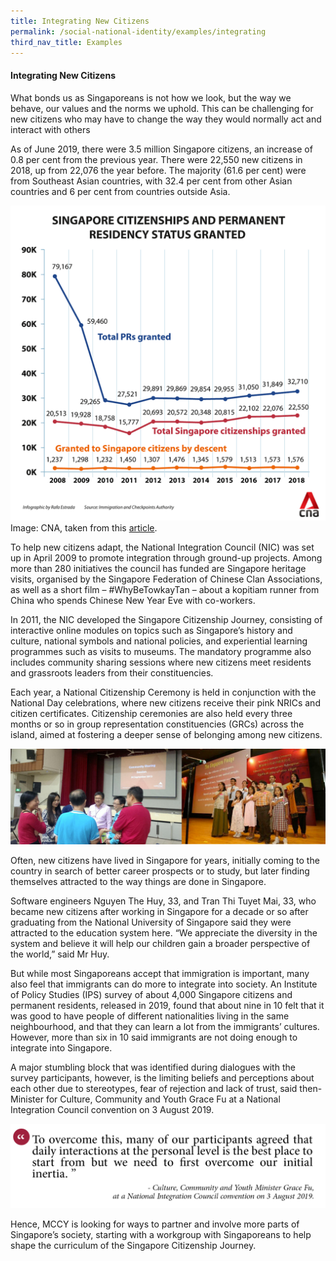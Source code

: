 ```yaml
---
title: Integrating New Citizens
permalink: /social-national-identity/examples/integrating
third_nav_title: Examples
---
```

#### Integrating New Citizens

What bonds us as Singaporeans is not how we look, but the way we behave, our values and the norms we uphold. This can be challenging for new citizens who may have to change the way they would normally act and interact with others

As of June 2019, there were 3.5 million Singapore citizens, an increase of 0.8 per cent from the previous year. There were 22,550 new citizens in 2018, up from 22,076 the year before. The majority (61.6 per cent) were from Southeast Asian countries, with 32.4 per cent from other Asian countries and 6 per cent from countries outside Asia.

![Alt text for image on Isomer site](/images/society/examples/singapore-citizenships-and-pr-status-granted-2.png)Image: CNA, taken from this [article](https://www.channelnewsasia.com/news/singapore/population-number-singapore-foreign-workers-new-citizens-11941034).

To help new citizens adapt, the National Integration Council (NIC) was set up in April 2009 to promote integration through ground-up projects. Among more than 280 initiatives the council has funded are Singapore heritage visits, organised by the Singapore Federation of Chinese Clan Associations, as well as a short film – #WhyBeTowkayTan – about a kopitiam runner from China who spends Chinese New Year Eve with co-workers.

In 2011, the NIC developed the Singapore Citizenship Journey, consisting of interactive online modules on topics such as Singapore’s history and culture, national symbols and national policies, and experiential learning programmes such as visits to museums. The mandatory programme also includes community sharing sessions where new citizens meet residents and grassroots leaders from their constituencies.

Each year, a National Citizenship Ceremony is held in conjunction with the National Day celebrations, where new citizens receive their pink NRICs and citizen certificates. Citizenship ceremonies are also held every three months or so in group representation constituencies (GRCs) across the island, aimed at fostering a deeper sense of belonging among new citizens.

![Alt text for image on Isomer site](/images/society/examples/nic1.jpg)

Often, new citizens have lived in Singapore for years, initially coming to the country in search of better career prospects or to study, but later finding themselves attracted to the way things are done in Singapore.

Software engineers Nguyen The Huy, 33, and Tran Thi Tuyet Mai, 33, who became new citizens after working in Singapore for a decade or so after graduating from the National University of Singapore said they were attracted to the education system here. “We appreciate the diversity in the system and believe it will help our children gain a broader perspective of the world,” said Mr Huy.

But while most Singaporeans accept that immigration is important, many also feel that immigrants can do more to integrate into society. An Institute of Policy Studies (IPS) survey of about 4,000 Singapore citizens and permanent residents, released in 2019, found that about nine in 10 felt that it was good to have people of different nationalities living in the same neighbourhood, and that they can learn a lot from the immigrants’ cultures. However, more than six in 10 said immigrants are not doing enough to integrate into Singapore.

A major stumbling block that was identified during dialogues with the survey participants, however, is the limiting beliefs and perceptions about each other due to stereotypes, fear of rejection and lack of trust, said then-Minister for Culture, Community and Youth Grace Fu at a National Integration Council convention on 3 August 2019.

![Alt text for image on Isomer site](/images/society/examples/social-quotes-19-2.png)

Hence, MCCY is looking for ways to partner and involve more parts of Singapore’s society, starting with a workgroup with Singaporeans to help shape the curriculum of the Singapore Citizenship Journey.